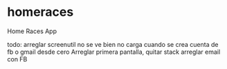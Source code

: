 # homeraces

Home Races App

todo:
arreglar screenutil no se ve bien
no carga cuando se crea cuenta de fb o gmail desde cero
Arreglar primera pantalla, quitar stack
arreglar email con FB


